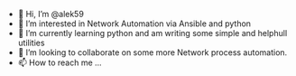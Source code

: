 - 👋 Hi, I’m @alek59
- 👀 I’m interested in Network Automation via Ansible and python
- 🌱 I’m currently learning python and am writing some simple and helphull utilities
- 💞️ I’m looking to collaborate on some more Network process automation.
- 📫 How to reach me ...

<!---
alek59/alek59 is a ✨ special ✨ repository because its `README.md` (this file) appears on your GitHub profile.
You can click the Preview link to take a look at your changes.
--->
